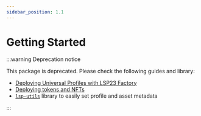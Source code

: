 ```yaml
---
sidebar_position: 1.1
---
```


# Getting Started

:::warning Deprecation notice

This package is deprecated. Please check the following guides and library:

- [Deploying Universal Profiles with LSP23 Factory](/learn/universal-profile/advanced-guides/deploy-up-with-lsp23/)
- [Deploying tokens and NFTs](/learn/digital-assets/getting-started)
- [`lsp-utils`](../lsp-utils/getting-started.md) library to easily set profile and asset metadata

:::
